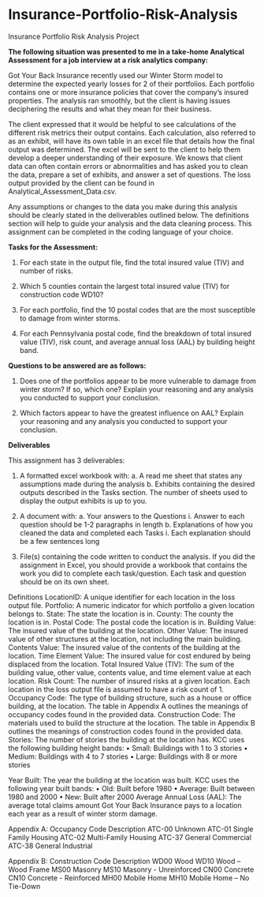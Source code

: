 # Insurance-Portfolio-Risk-Analysis
Insurance Portfolio Risk Analysis Project

**The following situation was presented to me in a take-home Analytical Assessment for a job interview at a risk analytics company:**

Got Your Back Insurance recently used our Winter Storm model to determine the
expected yearly losses for 2 of their portfolios. Each portfolio contains one or more insurance policies
that cover the company’s insured properties. The analysis ran smoothly, but the client is having issues
deciphering the results and what they mean for their business. 

The client expressed that it would be helpful to see calculations of the different risk metrics their output contains. Each calculation, also
referred to as an exhibit, will have its own table in an excel file that details how the final output was
determined. The excel will be sent to the client to help them develop a deeper understanding of their
exposure. We knows that client data can often contain errors or abnormalities and has asked you to
clean the data, prepare a set of exhibits, and answer a set of questions. The loss output provided by the
client can be found in Analytical_Assessment_Data.csv.

Any assumptions or changes to the data you make during this analysis should be clearly stated in the
deliverables outlined below. The definitions section will help to guide your analysis and the data
cleaning process. This assignment can be completed in the coding language of your choice.

**Tasks for the Assessment:**

1. For each state in the output file, find the total insured value (TIV) and number of risks.
2. Which 5 counties contain the largest total insured value (TIV) for construction code WD10?

3. For each portfolio, find the 10 postal codes that are the most susceptible to damage from winter
storms.
4. For each Pennsylvania postal code, find the breakdown of total insured value (TIV), risk count,
and average annual loss (AAL) by building height band.

**Questions to be answered are as follows:**

1. Does one of the portfolios appear to be more vulnerable to damage from winter storm? If so,
which one? Explain your reasoning and any analysis you conducted to support your conclusion.

2. Which factors appear to have the greatest influence on AAL? Explain your reasoning and any
analysis you conducted to support your conclusion.

**Deliverables**

This assignment has 3 deliverables:
1. A formatted excel workbook with:
a. A read me sheet that states any assumptions made during the analysis
b. Exhibits containing the desired outputs described in the Tasks section. The number of
sheets used to display the output exhibits is up to you.

2. A document with:
a. Your answers to the Questions
i. Answer to each question should be 1-2 paragraphs in length
b. Explanations of how you cleaned the data and completed each Tasks
i. Each explanation should be a few sentences long

3. File(s) containing the code written to conduct the analysis. If you did the assignment in Excel,
you should provide a workbook that contains the work you did to complete each task/question.
Each task and question should be on its own sheet.

Definitions
LocationID: A unique identifier for each location in the loss output file.
Portfolio: A numeric indicator for which portfolio a given location belongs to.
State: The state the location is in.
County: The county the location is in.
Postal Code: The postal code the location is in.
Building Value: The insured value of the building at the location.
Other Value: The insured value of other structures at the location, not including the main building.
Contents Value: The insured value of the contents of the building at the location.
Time Element Value: The insured value for cost endured by being displaced from the location.
Total Insured Value (TIV): The sum of the building value, other value, contents value, and time element
value at each location.
Risk Count: The number of insured risks at a given location. Each location in the loss output file is
assumed to have a risk count of 1.
Occupancy Code: The type of building structure, such as a house or office building, at the location. The
table in Appendix A outlines the meanings of occupancy codes found in the provided data.
Construction Code: The materials used to build the structure at the location. The table in Appendix B
outlines the meanings of construction codes found in the provided data.
Stories: The number of stories the building at the location has. KCC uses the following building height
bands:
• Small: Buildings with 1 to 3 stories
• Medium: Buildings with 4 to 7 stories
• Large: Buildings with 8 or more stories

Year Built: The year the building at the location was built. KCC uses the following year built bands:
• Old: Built before 1980
• Average: Built between 1980 and 2000
• New: Built after 2000
Average Annual Loss (AAL): The average total claims amount Got Your Back Insurance pays to a location
each year as a result of winter storm damage.

Appendix A:
Occupancy Code Description
ATC-00 Unknown
ATC-01 Single Family Housing
ATC-02 Multi-Family Housing
ATC-37 General Commercial
ATC-38 General Industrial

Appendix B:
Construction Code Description
WD00 Wood
WD10 Wood – Wood Frame
MS00 Masonry
MS10 Masonry - Unreinforced
CN00 Concrete
CN10 Concrete - Reinforced
MH00 Mobile Home
MH10 Mobile Home – No Tie-Down
